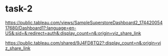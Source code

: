 # task-2
https://public.tableau.com/views/SampleSuperstoreDashboard2_17442005417680/Dashboard1?:language=en-US&:sid=&:redirect=auth&:display_count=n&:origin=viz_share_link

https://public.tableau.com/shared/9J4FD8TQ2?:display_count=n&:origin=viz_share_link
